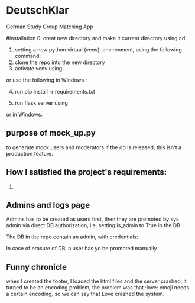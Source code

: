 # DeutschKlar
German Study Group Matching App

#installation
0. creat new directory and make it current directory using cd:
1. setting a new python virtual (venv): environment, using the following command:
2. clone the repo into the new directory
3. activate venv using:

or use the following in Windows :

4. run
pip install -r requirements.txt

5. run flask server using

or in Windows:


## purpose of mock_up.py

to generate mock users and moderators if the db is released, this isn't a production feature.

## How I satisfied the project's requirements:

1.


## Admins and logs page

Admins has to be created as users first, then they are promoted by sys admin
via direct DB authorization, i.e. setting  is_admin to True in the DB

The DB in the repo contain an admin, with credentials:


In case of erasure of DB, a user has yo be promoted manually




## Funny chronicle 

when I created the footer, I loaded the html files and the server crashed, it turned to be an encoding problem, the problem was that :love: emoji needs a certain encoding, so we can say that Love crashed the system.













